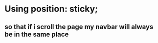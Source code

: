 # Using  position: sticky;
## so that if i scroll the page my navbar will always be in the same place
